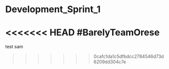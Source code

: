 # Development_Sprint_1
<<<<<<< HEAD
#BarelyTeamOrese
=======
test sam
>>>>>>> 0cafc1da1c5dfbdcc2784546d73d6209dd304c7e
